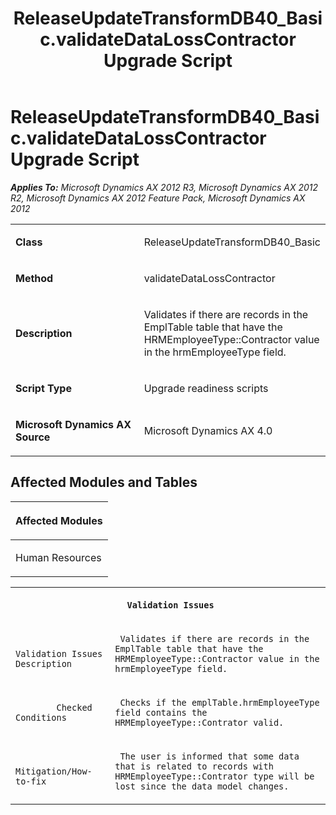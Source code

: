 ﻿---
title: ReleaseUpdateTransformDB40_Basic.validateDataLossContractor Upgrade Script
TOCTitle: ReleaseUpdateTransformDB40_Basic.validateDataLossContractor Upgrade Script
ms:assetid: 18a0a347-9b8a-36e5-9733-c4c3494e41a3
ms:mtpsurl: https://msdn.microsoft.com/en-us/library/JJ718613(v=AX.60)
ms:contentKeyID: 49706896
ms.date: 05/18/2015
mtps_version: v=AX.60
---

# ReleaseUpdateTransformDB40\_Basic.validateDataLossContractor Upgrade Script 


_**Applies To:** Microsoft Dynamics AX 2012 R3, Microsoft Dynamics AX 2012 R2, Microsoft Dynamics AX 2012 Feature Pack, Microsoft Dynamics AX 2012_

<table>
<colgroup>
<col style="width: 50%" />
<col style="width: 50%" />
</colgroup>
<tbody>
<tr class="odd">
<td><p><strong>Class</strong></p></td>
<td><p>ReleaseUpdateTransformDB40_Basic</p></td>
</tr>
<tr class="even">
<td><p><strong>Method</strong></p></td>
<td><p>validateDataLossContractor</p></td>
</tr>
<tr class="odd">
<td><p><strong>Description</strong></p></td>
<td><p>Validates if there are records in the EmplTable table that have the HRMEmployeeType::Contractor value in the hrmEmployeeType field.</p></td>
</tr>
<tr class="even">
<td><p><strong>Script Type</strong></p></td>
<td><p>Upgrade readiness scripts</p></td>
</tr>
<tr class="odd">
<td><p><strong>Microsoft Dynamics AX Source</strong></p></td>
<td><p>Microsoft Dynamics AX 4.0</p></td>
</tr>
</tbody>
</table>


## Affected Modules and Tables

<table>
<colgroup>
<col style="width: 100%" />
</colgroup>
<thead>
<tr class="header">
<th><p>Affected Modules</p></th>
</tr>
</thead>
<tbody>
<tr class="odd">
<td><p>Human Resources</p></td>
</tr>
</tbody>
</table>


<table xmlns="http://www.w3.org/1999/xhtml">
              <tr><th colspan="2">
		
   <p>
   
	 Validation Issues
  </p>
  </th></tr>
              <tr><td>
		
   <p>
   
	 
            Validation Issues Description
          
  </p>
  </td><td>
		
   <p>
   
	 Validates if there are records in the EmplTable table that have the HRMEmployeeType::Contractor value in the hrmEmployeeType field.
  </p>
  </td></tr>
              <tr><td>
		
   <p>
   
	 
            Checked Conditions
          
  </p>
  </td><td>
		
   <p>
   
	 Checks if the emplTable.hrmEmployeeType field contains the HRMEmployeeType::Contrator valid.
  </p>
  </td></tr>
              <tr><td>
		
   <p>
   
	 
            Mitigation/How-to-fix
          
  </p>
  </td><td>
		
   <p>
   
	 The user is informed that some data that is related to records with HRMEmployeeType::Contrator type will be lost since the data model changes.
  </p>
  </td></tr>
            </table>

  


